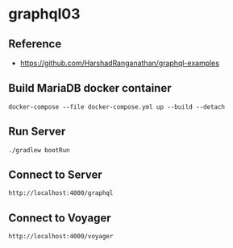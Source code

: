 # graphql03

## Reference

- https://github.com/HarshadRanganathan/graphql-examples

## Build MariaDB docker container

```
docker-compose --file docker-compose.yml up --build --detach
```

## Run Server

```
./gradlew bootRun
```

## Connect to Server

```
http://localhost:4000/graphql
```

## Connect to Voyager

```
http://localhost:4000/voyager
```
